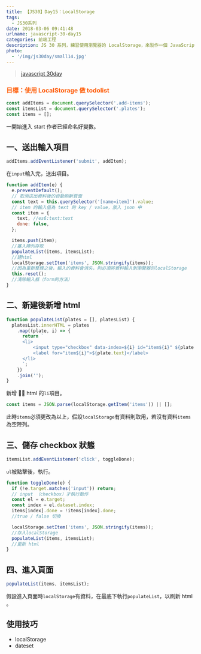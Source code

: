 ```yaml
---
title: 【JS30】Day15：LocalStorage
tags:
  - JS30系列
date: 2018-03-06 09:41:48
urlname: javascript-30-day15
categories: 前端工程
description: JS 30 系列，練習使用瀏覽器的 LocalStorage，來製作一個 JavaScript todolist。
photo:
  - '/img/js30day/small14.jpg'
---
```


> [javascript 30day](https://javascript30.com/)

<!-- more -->

### <span style="color:#ff5900">目標：使用 LocalStorage 做 todolist</span>

```js
const addItems = document.querySelector('.add-items');
const itemsList = document.querySelector('.plates');
const items = [];
```

一開始進入 start 作者已經命名好變數。

## 一、送出輸入項目

```js
addItems.addEventListener('submit', addItem);
```

在`input`輸入完，送出項目。

```js
function addItem(e) {
  e.preventDefault();
  // 取消送出資料後的自動刷新頁面
  const text = this.querySelector('[name=item]').value;
  // item 的輸入值為 text 的 key / value，放入 json 中
  const item = {
    text, //es6:text:text
    done: false,
  };

  items.push(item);
  //塞入陣列存取
  populateList(items, itemsList);
  //建html
  localStorage.setItem('items', JSON.stringify(items));
  //因為重新整理之後，輸入的資料會消失，則必須將資料輸入到瀏覽器的localStorage
  this.reset();
  //清除輸入框（form的方法）
}
```

## 二、新建後新增 html

```js
function populateList(plates = [], platesList) {
  platesList.innerHTML = plates
    .map((plate, i) => {
      return `
      <li>
          <input type="checkbox" data-index=${i} id="item${i}" ${plate.done ? 'checked' : ''} />
          <label for="item${i}">${plate.text}</label>
      </li>
      `;
    })
    .join('');
}
```

新增  html 的`li`項目。

```js
const items = JSON.parse(localStorage.getItem('items')) || [];
```

此時`items`必須更改為以上，假設`localStorage`有資料則取用，若沒有資料`items`為空陣列。

## 三、儲存 checkbox 狀態

```js
itemsList.addEventListener('click', toggleDone);
```

`ul`被點擊後，執行。

```js
function toggleDone(e) {
  if (!e.target.matches('input')) return;
  // input （checkbox）才執行動作
  const el = e.target;
  const index = el.dataset.index;
  items[index].done = !items[index].done;
  //true / false 切換

  localStorage.setItem('items', JSON.stringify(items));
  //存入localStorage
  populateList(items, itemsList);
  //更新 html
}
```

## 四、進入頁面

```js
populateList(items, itemsList);
```

假設進入頁面時`localStorage`有資料，在最底下執行`populateList`，以刷新 html 。

## 使用技巧

- localStorage
- dateset
